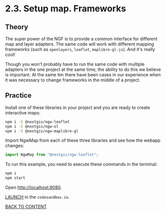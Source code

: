 # 2.3. Setup map. Frameworks

## Theory

The super power of the NGF is to provide a common interface for different map and layer adapters. The same code will work with different mapping frameworks (such as `openlayers`, `leaflet`, `maplibre-gl-js`). And it's really cool!

Though you won't probably have to run the same code with multiple adapters in the one project at the same time, the ability to do this we believe is important. At the same tim there have been cases in our experience when it was necessary to change frameworks in the middle of a project.

## Practice

Install one of these libraries in your project and you are ready to create interactive maps:

```bash
npm i -S @nextgis/ngw-leaflet
npm i -S @nextgis/ngw-ol
npm i -S @nextgis/ngw-maplibre-gl
```

Import NgwMap from each of these three libraries and see how the webapp changes:

```javascript
import NgwMap from "@nextgis/ngw-leaflet";
```

To run this example, you need to execute these commands in the terminal:

```bash
npm i
npm start
```

Open [http://localhost:8080](http://localhost:8080).

[LAUNCH](https://githubbox.com/nextgis/ngf-tutorial/tree/master/tutorials/2_3_setup_map_frameworks) in the `codesandbox.io`.

[BACK TO CONTENT](../../README.md)
